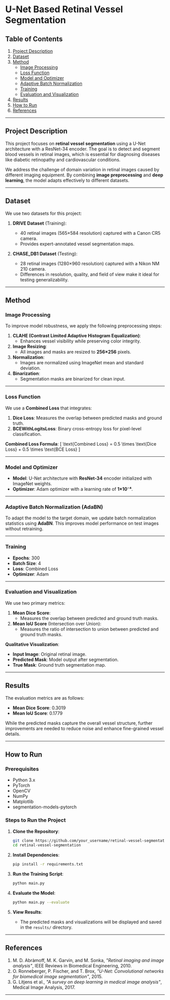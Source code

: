
# U-Net Based Retinal Vessel Segmentation

## Table of Contents
1. [Project Description](#project-description)
2. [Dataset](#dataset)
3. [Method](#method)
    - [Image Processing](#image-processing)
    - [Loss Function](#loss-function)
    - [Model and Optimizer](#model-and-optimizer)
    - [Adaptive Batch Normalization](#adaptive-batch-normalization)
    - [Training](#training)
    - [Evaluation and Visualization](#evaluation-and-visualization)
4. [Results](#results)
5. [How to Run](#how-to-run)
6. [References](#references)

---

## Project Description

This project focuses on **retinal vessel segmentation** using a U-Net architecture with a ResNet-34 encoder. The goal is to detect and segment blood vessels in retinal images, which is essential for diagnosing diseases like diabetic retinopathy and cardiovascular conditions.

We address the challenge of domain variation in retinal images caused by different imaging equipment. By combining **image preprocessing** and **deep learning**, the model adapts effectively to different datasets.

---

## Dataset

We use two datasets for this project:

1. **DRIVE Dataset** (Training):
    - 40 retinal images (565×584 resolution) captured with a Canon CR5 camera.
    - Provides expert-annotated vessel segmentation maps.

2. **CHASE_DB1 Dataset** (Testing):
    - 28 retinal images (1280×960 resolution) captured with a Nikon NM 210 camera.
    - Differences in resolution, quality, and field of view make it ideal for testing generalizability.

---

## Method

### Image Processing

To improve model robustness, we apply the following preprocessing steps:
1. **CLAHE (Contrast Limited Adaptive Histogram Equalization)**:
   - Enhances vessel visibility while preserving color integrity.
2. **Image Resizing**:
   - All images and masks are resized to **256×256** pixels.
3. **Normalization**:
   - Images are normalized using ImageNet mean and standard deviation.
4. **Binarization**:
   - Segmentation masks are binarized for clean input.

---

### Loss Function

We use a **Combined Loss** that integrates:
1. **Dice Loss**: Measures the overlap between predicted masks and ground truth.
2. **BCEWithLogitsLoss**: Binary cross-entropy loss for pixel-level classification.

**Combined Loss Formula**:
\[
\text{Combined Loss} = 0.5 \times \text{Dice Loss} + 0.5 \times \text{BCE Loss}
\]

---

### Model and Optimizer

- **Model**: U-Net architecture with **ResNet-34** encoder initialized with ImageNet weights.
- **Optimizer**: Adam optimizer with a learning rate of **1×10⁻⁴**.

---

### Adaptive Batch Normalization (AdaBN)

To adapt the model to the target domain, we update batch normalization statistics using **AdaBN**. This improves model performance on test images without retraining.

---

### Training

- **Epochs**: 300
- **Batch Size**: 4
- **Loss**: Combined Loss
- **Optimizer**: Adam

---

### Evaluation and Visualization

We use two primary metrics:
1. **Mean Dice Score**:
   - Measures the overlap between predicted and ground truth masks.
2. **Mean IoU Score** (Intersection over Union):
   - Measures the ratio of intersection to union between predicted and ground truth masks.

**Qualitative Visualization**:
- **Input Image**: Original retinal image.
- **Predicted Mask**: Model output after segmentation.
- **True Mask**: Ground truth segmentation map.

---

## Results

The evaluation metrics are as follows:

- **Mean Dice Score**: 0.3019
- **Mean IoU Score**: 0.1779

While the predicted masks capture the overall vessel structure, further improvements are needed to reduce noise and enhance fine-grained vessel details.

---

## How to Run

### Prerequisites
- Python 3.x
- PyTorch
- OpenCV
- NumPy
- Matplotlib
- segmentation-models-pytorch

### Steps to Run the Project

1. **Clone the Repository**:
   ```bash
   git clone https://github.com/your_username/retinal-vessel-segmentation.git
   cd retinal-vessel-segmentation
   ```

2. **Install Dependencies**:
   ```bash
   pip install -r requirements.txt
   ```

3. **Run the Training Script**:
   ```bash
   python main.py
   ```

4. **Evaluate the Model**:
   ```bash
   python main.py --evaluate
   ```

5. **View Results**:
   - The predicted masks and visualizations will be displayed and saved in the `results/` directory.

---

## References

1. M. D. Abràmoff, M. K. Garvin, and M. Sonka, *"Retinal imaging and image analysis"*, IEEE Reviews in Biomedical Engineering, 2010.
2. O. Ronneberger, P. Fischer, and T. Brox, *"U-Net: Convolutional networks for biomedical image segmentation"*, 2015.
3. G. Litjens et al., *"A survey on deep learning in medical image analysis"*, Medical Image Analysis, 2017.

---
